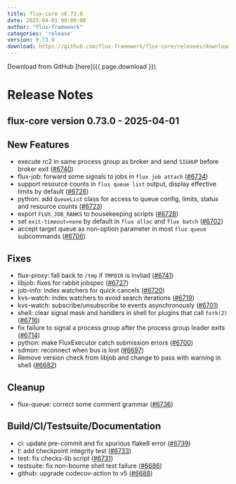 ```yaml
---
title: flux-core v0.73.0
date: 2025-04-01 00:00:00
author: "flux-framework"
categories: 'release'
version: 0.73.0
download: https://github.com/flux-framework/flux-core/releases/download/v0.73.0/flux-core-0.73.0.tar.gz
---
```


Download from GitHub [here]({{ page.download }})

# Release Notes

flux-core version 0.73.0 - 2025-04-01
-------------------------------------

## New Features
 * execute rc2 in same process group as broker and send `SIGHUP` before
   broker exit ([#6740](https://github.com/flux-framework/flux-core/issues/6740))
 * flux-job: forward some signals to jobs in `flux job attach` ([#6734](https://github.com/flux-framework/flux-core/issues/6734))
 * support resource counts in `flux queue list` output, display effective
   limits by default ([#6726](https://github.com/flux-framework/flux-core/issues/6726))
 * python: add `QueueList` class for access to queue config, limits, status
   and resource counts ([#6723](https://github.com/flux-framework/flux-core/issues/6723))
 * export `FLUX_JOB_RANKS` to housekeeping scripts ([#6728](https://github.com/flux-framework/flux-core/issues/6728))
 * set `exit-timeout=none` by default in `flux alloc` and `flux batch`
   ([#6702](https://github.com/flux-framework/flux-core/issues/6702))
 * accept target queue as non-option parameter in most `flux queue`
   subcommands ([#6706](https://github.com/flux-framework/flux-core/issues/6706))

## Fixes
 * flux-proxy: fall back to `/tmp` if `TMPDIR` is invliad ([#6741](https://github.com/flux-framework/flux-core/issues/6741))
 * libjob: fixes for rabbit jobspec ([#6727](https://github.com/flux-framework/flux-core/issues/6727))
 * job-info: index watchers for quick cancels ([#6720](https://github.com/flux-framework/flux-core/issues/6720))
 * kvs-watch: index watchers to avoid search iterations ([#6719](https://github.com/flux-framework/flux-core/issues/6719))
 * kvs-watch: subscribe/unsubscribe to events asynchronously ([#6701](https://github.com/flux-framework/flux-core/issues/6701))
 * shell: clear signal mask and handlers in shell for plugins that call
   `fork(2)` ([#6716](https://github.com/flux-framework/flux-core/issues/6716))
 * fix failure to signal a process group after the process group leader exits
   ([#6714](https://github.com/flux-framework/flux-core/issues/6714))
 * python: make FluxExecutor catch submission errors ([#6700](https://github.com/flux-framework/flux-core/issues/6700))
 * sdmon: reconnect when bus is lost ([#6697](https://github.com/flux-framework/flux-core/issues/6697))
 * Remove version check from libjob and change to pass with warning in shell
   ([#6682](https://github.com/flux-framework/flux-core/issues/6682))

## Cleanup
 * flux-queue: correct some comment grammar ([#6736](https://github.com/flux-framework/flux-core/issues/6736))

## Build/CI/Testsuite/Documentation
 * ci: update pre-commit and fix spurious flake8 error ([#6739](https://github.com/flux-framework/flux-core/issues/6739))
 * t: add checkpoint integrity test ([#6733](https://github.com/flux-framework/flux-core/issues/6733))
 * test: fix checks-lib script ([#6731](https://github.com/flux-framework/flux-core/issues/6731))
 * testsuite: fix non-bourne shell test failure ([#6686](https://github.com/flux-framework/flux-core/issues/6686))
 * github: upgrade codecov-action to v5 ([#6688](https://github.com/flux-framework/flux-core/issues/6688))

